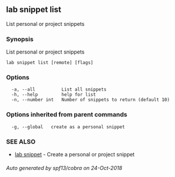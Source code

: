 ## lab snippet list

List personal or project snippets

### Synopsis

List personal or project snippets

```
lab snippet list [remote] [flags]
```

### Options

```
  -a, --all          List all snippets
  -h, --help         help for list
  -n, --number int   Number of snippets to return (default 10)
```

### Options inherited from parent commands

```
  -g, --global   create as a personal snippet
```

### SEE ALSO

* [lab snippet](lab_snippet.md)	 - Create a personal or project snippet

###### Auto generated by spf13/cobra on 24-Oct-2018
